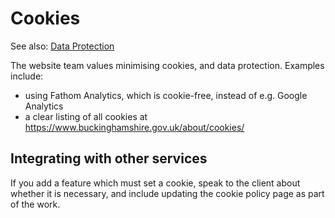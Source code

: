 # Cookies

See also: [Data Protection](data_protection.md)

The website team values minimising cookies, and data protection. Examples include:

- using Fathom Analytics, which is cookie-free, instead of e.g. Google Analytics
- a clear listing of all cookies at https://www.buckinghamshire.gov.uk/about/cookies/

## Integrating with other services

If you add a feature which must set a cookie, speak to the client about whether it is necessary, and include updating the cookie policy page as part of the work.
